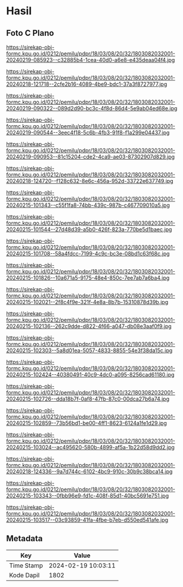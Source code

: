 # Hasil

## Foto C Plano

https://sirekap-obj-formc.kpu.go.id/0212/pemilu/pdpr/18/03/08/20/32/1803082032001-20240219-085923--c32885b4-1cea-40d0-a6e8-e435deaa04f4.jpg

https://sirekap-obj-formc.kpu.go.id/0212/pemilu/pdpr/18/03/08/20/32/1803082032001-20240218-121718--2cfe2b16-4089-4be9-bdc1-37a3f8727977.jpg

https://sirekap-obj-formc.kpu.go.id/0212/pemilu/pdpr/18/03/08/20/32/1803082032001-20240219-090322--089d2d90-bc3c-4f8d-86d4-5e9ab04ed68e.jpg

https://sirekap-obj-formc.kpu.go.id/0212/pemilu/pdpr/18/03/08/20/32/1803082032001-20240219-090544--3eec4f18-5c6b-4fb3-91f8-f1a299e04437.jpg

https://sirekap-obj-formc.kpu.go.id/0212/pemilu/pdpr/18/03/08/20/32/1803082032001-20240219-090953--81c15204-cde2-4ca9-ae03-87302907d829.jpg

https://sirekap-obj-formc.kpu.go.id/0212/pemilu/pdpr/18/03/08/20/32/1803082032001-20240218-124720--f128c632-8e6c-456a-952d-33722e637749.jpg

https://sirekap-obj-formc.kpu.go.id/0212/pemilu/pdpr/18/03/08/20/32/1803082032001-20240215-101343--c55f1fa8-74bb-439c-987b-c467709010a5.jpg

https://sirekap-obj-formc.kpu.go.id/0212/pemilu/pdpr/18/03/08/20/32/1803082032001-20240215-101544--27d48d39-a5b0-426f-823a-770be5d1baec.jpg

https://sirekap-obj-formc.kpu.go.id/0212/pemilu/pdpr/18/03/08/20/32/1803082032001-20240215-101708--58a4fdcc-7199-4c9c-bc3e-08bd1c63f68c.jpg

https://sirekap-obj-formc.kpu.go.id/0212/pemilu/pdpr/18/03/08/20/32/1803082032001-20240215-101826--10a671a5-9175-48e4-850c-7ee7ab7a6ba4.jpg

https://sirekap-obj-formc.kpu.go.id/0212/pemilu/pdpr/18/03/08/20/32/1803082032001-20240215-102021--2f8c4f9e-321f-4e8a-8b7b-15310878d39b.jpg

https://sirekap-obj-formc.kpu.go.id/0212/pemilu/pdpr/18/03/08/20/32/1803082032001-20240215-102136--262c9dde-d822-4f66-a047-db08e3aaf0f9.jpg

https://sirekap-obj-formc.kpu.go.id/0212/pemilu/pdpr/18/03/08/20/32/1803082032001-20240215-102303--5a8d01ea-5057-4833-8855-54e3f38da15c.jpg

https://sirekap-obj-formc.kpu.go.id/0212/pemilu/pdpr/18/03/08/20/32/1803082032001-20240215-102424--40380491-40c9-4dc0-a095-8256cad61180.jpg

https://sirekap-obj-formc.kpu.go.id/0212/pemilu/pdpr/18/03/08/20/32/1803082032001-20240215-102726--dda18b7f-0af8-47fb-87c0-00dca27b6a74.jpg

https://sirekap-obj-formc.kpu.go.id/0212/pemilu/pdpr/18/03/08/20/32/1803082032001-20240215-102859--73b56bd1-be00-4ff1-8623-6124a1fe1d29.jpg

https://sirekap-obj-formc.kpu.go.id/0212/pemilu/pdpr/18/03/08/20/32/1803082032001-20240215-103024--ac495620-580b-4899-af5a-1b22d58d9dd2.jpg

https://sirekap-obj-formc.kpu.go.id/0212/pemilu/pdpr/18/03/08/20/32/1803082032001-20240218-124336--9a7d744c-6102-4bc9-910c-30b9c38bca14.jpg

https://sirekap-obj-formc.kpu.go.id/0212/pemilu/pdpr/18/03/08/20/32/1803082032001-20240215-103343--0fbb96e9-fd1c-408f-85d1-40bc5691e751.jpg

https://sirekap-obj-formc.kpu.go.id/0212/pemilu/pdpr/18/03/08/20/32/1803082032001-20240215-103517--03c93859-41fa-4fbe-b7eb-d550ed541afe.jpg


## Metadata

| Key        | Value               |
| ---------- | ------------------- |
| Time Stamp | 2024-02-19 10:03:11 |
| Kode Dapil | 1802                |



